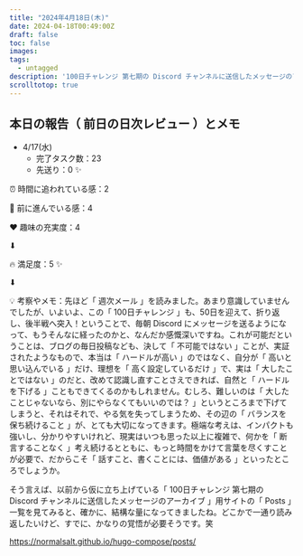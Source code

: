 ```yaml
---
title: "2024年4月18日(木)"
date: 2024-04-18T00:49:00Z
draft: false
toc: false
images:
tags: 
  - untagged
description: '100日チャレンジ 第七期の Discord チャンネルに送信したメッセージのアーカイブ'
scrolltotop: true
---
```


## 本日の報告（ 前日の日次レビュー ）とメモ

- 4/17(水)
  - 完了タスク数：23
  - 先送り：0 ✨

⏰ 時間に追われている感：2

💪 前に進んでいる感：4

❤️ 趣味の充実度：4

⬇︎

🔥 満足度：5 ✨

⬇︎

💡 考察やメモ：先ほど「 週次メール 」を読みました。あまり意識していませんでしたが、いよいよ、この「 100日チャレンジ 」も、50日を迎えて、折り返し、後半戦へ突入！ということで、毎朝 Discord にメッセージを送るようになって、もうそんなに経ったのかと、なんだか感慨深いですね。これが可能だということは、ブログの毎日投稿なども、決して「 不可能ではない 」ことが、実証されたようなもので、本当は「 ハードルが高い 」のではなく、自分が「 高いと思い込んでいる 」だけ、理想を「 高く設定しているだけ 」で、実は「 大したことではない 」のだと、改めて認識し直すことさえできれば、自然と「 ハードルを下げる 」こともできてくるのかもしれません。むしろ、難しいのは「 大したことじゃないなら、別にやらなくてもいいのでは？ 」というところまで下げてしまうと、それはそれで、やる気を失ってしまうため、その辺の「 バランスを保ち続けること 」が、とても大切になってきます。極端な考えは、インパクトも強いし、分かりやすいけれど、現実はいつも思った以上に複雑で、何かを「 断言することなく 」考え続けるとともに、もっと時間をかけて言葉を尽くすことが必要で、だからこそ「 話すこと、書くことには、価値がある 」といったところでしょうか。

そう言えば、以前から仮に立ち上げている「 100日チャレンジ 第七期の Discord チャンネルに送信したメッセージのアーカイブ 」用サイトの「 Posts 」一覧を見てみると、確かに、結構な量になってきましたね。どこかで一通り読み返したいけど、すでに、かなりの覚悟が必要そうです。笑

https://normalsalt.github.io/hugo-compose/posts/
